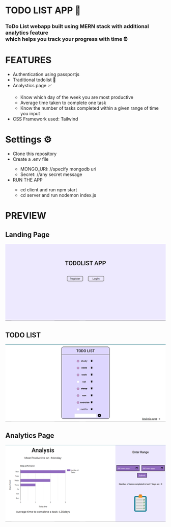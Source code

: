 
<h1>TODO LIST APP 📅</h1>
  <h3>ToDo List webapp built using MERN stack with additional analytics feature <br/>
    which helps you track your progress with time ⏰<br/>
    </h3>
  <h1>FEATURES </h1>
  <ul>
    <li>Authentication using passportjs</li>
    <li>Traditional todolist 📑</li>
    <li>Analystics page 📈 </li>
      <ul>
        <li>Know which day of the week you are most productive</li>
        <li>Average time taken to complete one task</li>
        <li>Know the number of tasks completed within a given range of time you input</li>
    </ul>
  <li>CSS Framework used: Tailwind</li>
  </ul>
  <h1>Settings ⚙ </h1>
  <ul>
    <li>Clone this repository</li>
    <li>Create a .env file</li>
    <ul>
      <li>MONGO_URI:  //specify mongodb uri</li>
      <li>Secret:     //any secret message</li>
    </ul>
    <li>RUN THE APP</li>
    <ul>
      <li>cd client and run npm start</li>
      <li>cd server and run nodemon index.js</li>
    </ul>

  </ul>
  <h1>PREVIEW</h1>
  <h2>Landing Page</h2>
  
  ![landingPage](/client/src/images/landing.PNG)
  
  <h2>TODO LIST </h2>
  
   ![list](/client/src/images/todo.PNG)
   
   <h2>Analytics Page</h2>
   
   ![analysis](/client/src/images/analysis.PNG)
  
  
  
